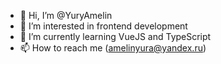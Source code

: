 - 👋 Hi, I’m @YuryAmelin
- 👀 I’m interested in frontend development
- 🌱 I’m currently learning VueJS and TypeScript
- 📫 How to reach me (amelinyura@yandex.ru)

<!---
YuryAmelin/YuryAmelin is a ✨ special ✨ repository because its `README.md` (this file) appears on your GitHub profile.
You can click the Preview link to take a look at your changes.
--->
